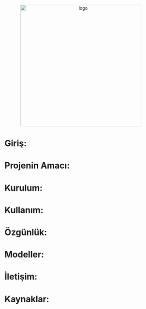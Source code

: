<p align="center">
  <img src="https://github.com/HITITDDI2/hititddi2./blob/main/hititddi2-logo.png?raw=true" width="400" alt="logo">
</p>

# Giriş:

# Projenin Amacı:

# Kurulum:

# Kullanım:

# Özgünlük:

# Modeller:

# İletişim:

# Kaynaklar:
